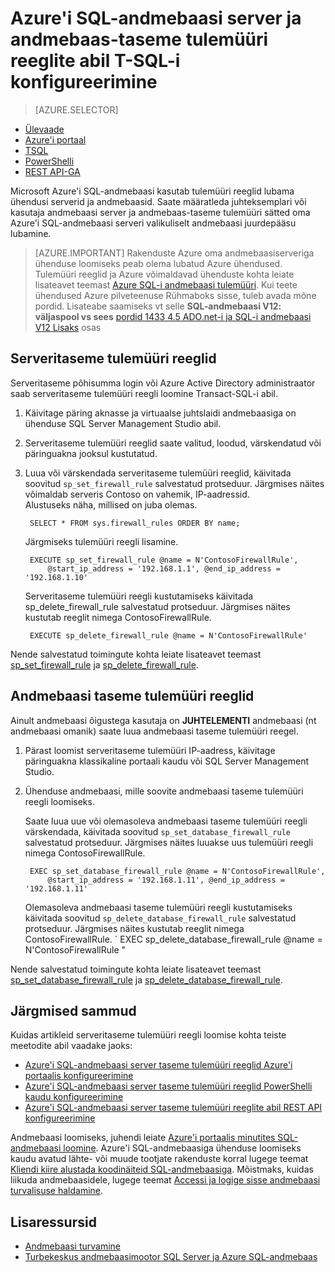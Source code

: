 <properties
    pageTitle="Abil T-SQL Azure'i SQL-andmebaasi server ja andmebaas-taseme tulemüüri reegleid | Microsoft Azure'i"
    description="Saate teada, kuidas konfigureerida tulemüüri SQL Azure'i andmebaasid IP-aadressid."
    services="sql-database"
    documentationCenter=""
    authors="BYHAM"
    manager="jhubbard"
    editor=""/>


<tags
    ms.service="sql-database"
    ms.workload="data-management"
    ms.tgt_pltfrm="na"
    ms.devlang="dotnet"
    ms.topic="article" 
    ms.date="08/30/2016"
    ms.author="rickbyh"/>


# <a name="configure-azure-sql-database-server-level-and-database-level-firewall-rules-using-t-sql"></a>Azure'i SQL-andmebaasi server ja andmebaas-taseme tulemüüri reeglite abil T-SQL-i konfigureerimine


> [AZURE.SELECTOR]
- [Ülevaade](sql-database-firewall-configure.md)
- [Azure'i portaal](sql-database-configure-firewall-settings.md)
- [TSQL](sql-database-configure-firewall-settings-tsql.md)
- [PowerShelli](sql-database-configure-firewall-settings-powershell.md)
- [REST API-GA](sql-database-configure-firewall-settings-rest.md)


Microsoft Azure'i SQL-andmebaasi kasutab tulemüüri reeglid lubama ühendusi serverid ja andmebaasid. Saate määratleda juhteksemplari või kasutaja andmebaasi server ja andmebaas-taseme tulemüüri sätted oma Azure'i SQL-andmebaasi serveri valikuliselt andmebaasi juurdepääsu lubamine.

> [AZURE.IMPORTANT] Rakenduste Azure oma andmebaasiserveriga ühenduse loomiseks peab olema lubatud Azure ühendused. Tulemüüri reeglid ja Azure võimaldavad ühenduste kohta leiate lisateavet teemast [Azure SQL-i andmebaasi tulemüüri](sql-database-firewall-configure.md). Kui teete ühendused Azure pilveteenuse Rühmaboks sisse, tuleb avada mõne pordid. Lisateabe saamiseks vt selle **SQL-andmebaasi V12: väljaspool vs sees** [pordid 1433 4.5 ADO.net-i ja SQL-i andmebaasi V12 Lisaks](sql-database-develop-direct-route-ports-adonet-v12.md) osas


## <a name="server-level-firewall-rules"></a>Serveritaseme tulemüüri reeglid

Serveritaseme põhisumma login või Azure Active Directory administraator saab serveritaseme tulemüüri reegli loomine Transact-SQL-i abil.

1. Käivitage päring aknasse ja virtuaalse juhtslaidi andmebaasiga on ühenduse SQL Server Management Studio abil.
2. Serveritaseme tulemüüri reeglid saate valitud, loodud, värskendatud või päringuakna jooksul kustutatud.
3. Luua või värskendada serveritaseme tulemüüri reeglid, käivitada soovitud `sp_set_firewall_rule` salvestatud protseduur. Järgmises näites võimaldab serveris Contoso on vahemik, IP-aadressid.<br/>Alustuseks näha, millised on juba olemas.

        SELECT * FROM sys.firewall_rules ORDER BY name;

    Järgmiseks tulemüüri reegli lisamine.

        EXECUTE sp_set_firewall_rule @name = N'ContosoFirewallRule',
            @start_ip_address = '192.168.1.1', @end_ip_address = '192.168.1.10'

    Serveritaseme tulemüüri reegli kustutamiseks käivitada sp_delete_firewall_rule salvestatud protseduur. Järgmises näites kustutab reeglit nimega ContosoFirewallRule.
 
        EXECUTE sp_delete_firewall_rule @name = N'ContosoFirewallRule'
 
 Nende salvestatud toimingute kohta leiate lisateavet teemast [sp_set_firewall_rule](https://msdn.microsoft.com/library/dn270017.aspx) ja [sp_delete_firewall_rule](https://msdn.microsoft.com/library/dn270024.aspx).

## <a name="database-level-firewall-rules"></a>Andmebaasi taseme tulemüüri reeglid

Ainult andmebaasi õigustega kasutaja on **JUHTELEMENTI** andmebaasi (nt andmebaasi omanik) saate luua andmebaasi taseme tulemüüri reegel.

1. Pärast loomist serveritaseme tulemüüri IP-aadress, käivitage päringuakna klassikaline portaali kaudu või SQL Server Management Studio.
2. Ühenduse andmebaasi, mille soovite andmebaasi taseme tulemüüri reegli loomiseks.

    Saate luua uue või olemasoleva andmebaasi taseme tulemüüri reegli värskendada, käivitada soovitud `sp_set_database_firewall_rule` salvestatud protseduur. Järgmises näites luuakse uus tulemüüri reegli nimega ContosoFirewallRule.
 
        EXEC sp_set_database_firewall_rule @name = N'ContosoFirewallRule', 
            @start_ip_address = '192.168.1.11', @end_ip_address = '192.168.1.11'
 
    Olemasoleva andmebaasi taseme tulemüüri reegli kustutamiseks käivitada soovitud `sp_delete_database_firewall_rule` salvestatud protseduur. Järgmises näites kustutab reeglit nimega ContosoFirewallRule.
`
   EXEC sp_delete_database_firewall_rule @name = N'ContosoFirewallRule "

Nende salvestatud toimingute kohta leiate lisateavet teemast [sp_set_database_firewall_rule](https://msdn.microsoft.com/library/dn270010.aspx) ja [sp_delete_database_firewall_rule](https://msdn.microsoft.com/library/dn270030.aspx).

## <a name="next-steps"></a>Järgmised sammud

Kuidas artikleid serveritaseme tulemüüri reegli loomise kohta teiste meetodite abil vaadake jaoks: 

- [Azure'i SQL-andmebaasi server taseme tulemüüri reeglid Azure'i portaalis konfigureerimine](sql-database-configure-firewall-settings.md)
- [Azure'i SQL-andmebaasi server taseme tulemüüri reeglid PowerShelli kaudu konfigureerimine](sql-database-configure-firewall-settings-powershell.md)
- [Azure'i SQL-andmebaasi server taseme tulemüüri reeglite abil REST API konfigureerimine](sql-database-configure-firewall-settings-rest.md)

Andmebaasi loomiseks, juhendi leiate [Azure'i portaalis minutites SQL-andmebaasi loomine](sql-database-get-started.md).
Azure'i SQL-andmebaasiga ühenduse loomiseks kaudu avatud lähte- või muude tootjate rakenduste korral lugege teemat [Kliendi kiire alustada koodinäiteid SQL-andmebaasiga](https://msdn.microsoft.com/library/azure/ee336282.aspx).
Mõistmaks, kuidas liikuda andmebaasidele, lugege teemat [Accessi ja logige sisse andmebaasi turvalisuse haldamine](https://msdn.microsoft.com/library/azure/ee336235.aspx).


## <a name="additional-resources"></a>Lisaressursid

- [Andmebaasi turvamine](sql-database-security.md)
- [Turbekeskus andmebaasimootor SQL Server ja Azure SQL-andmebaas](https://msdn.microsoft.com/library/bb510589)
